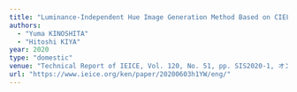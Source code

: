 ```yaml
---
title: "Luminance-Independent Hue Image Generation Method Based on CIELAB Color Space"
authors:
  - "Yuma KINOSHITA"
  - "Hitoshi KIYA"
year: 2020
type: "domestic"
venue: "Technical Report of IEICE, Vol. 120, No. 51, pp. SIS2020-1, オンライン開催, 2020-06-03."
url: "https://www.ieice.org/ken/paper/20200603h1YW/eng/"
---
```

